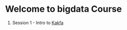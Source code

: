 # Welcome to bigdata Course

1. Session 1 - Intro to [Kakfa](https://github.com/adsoftsito/bigdata-spark/blob/main/code/kafka/README_KAFKA.md)
